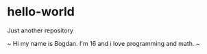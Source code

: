 # hello-world
Just another repository

~
Hi my name is Bogdan. I'm 16 and i love programming and math.
~
